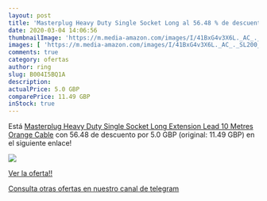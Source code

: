 ```yaml
---
layout: post
title: 'Masterplug Heavy Duty Single Socket Long al 56.48 % de descuento'
date: 2020-03-04 14:06:56
thumbnailImage: 'https://m.media-amazon.com/images/I/41BxG4v3X6L._AC_._SL200_.jpg'
images: [ 'https://m.media-amazon.com/images/I/41BxG4v3X6L._AC_._SL200_.jpg' ]
comments: true
category: ofertas
author: ring
slug: B004I5BQ1A
description:
actualPrice: 5.0 GBP
comparePrice: 11.49 GBP
inStock: true
---
```


Está [Masterplug Heavy Duty Single Socket Long Extension Lead  10 Metres  Orange Cable](https://www.amazon.com/dp/B004I5BQ1A/?tag=redken08-20) con 56.48 de descuento por 5.0 GBP (original: 11.49 GBP) en el siguiente enlace!

[![](https://m.media-amazon.com/images/I/41BxG4v3X6L._AC_._SL200_.jpg)](https://www.amazon.com/dp/B004I5BQ1A/?tag=redken08-20)

[Ver la oferta!!](https://www.amazon.com/dp/B004I5BQ1A/?tag=redken08-20)

[Consulta otras ofertas en nuestro canal de telegram](https://t.me/s/ofertas25)
